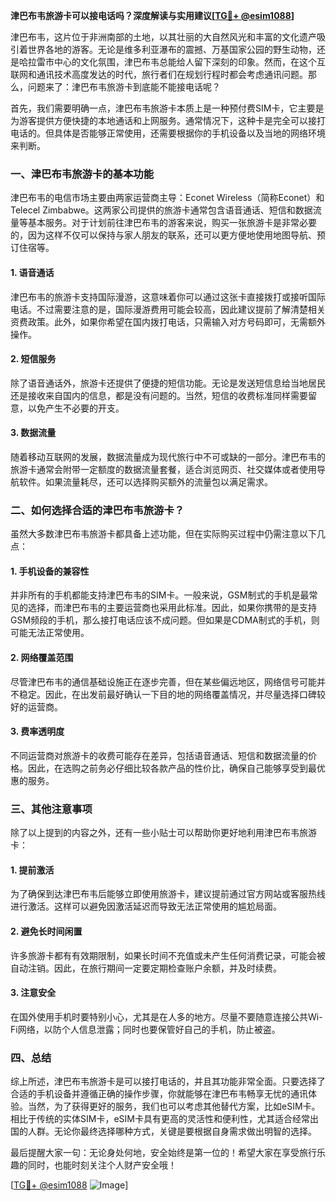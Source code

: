 **津巴布韦旅游卡可以接电话吗？深度解读与实用建议[[TG💪+ @esim1088](https://t.me/s/esim1088)]**

津巴布韦，这片位于非洲南部的土地，以其壮丽的大自然风光和丰富的文化遗产吸引着世界各地的游客。无论是维多利亚瀑布的震撼、万基国家公园的野生动物，还是哈拉雷市中心的文化氛围，津巴布韦总能给人留下深刻的印象。然而，在这个互联网和通讯技术高度发达的时代，旅行者们在规划行程时都会考虑通讯问题。那么，问题来了：津巴布韦旅游卡到底能不能接电话呢？

首先，我们需要明确一点，津巴布韦旅游卡本质上是一种预付费SIM卡，它主要是为游客提供方便快捷的本地通话和上网服务。通常情况下，这种卡是完全可以接打电话的。但具体是否能够正常使用，还需要根据你的手机设备以及当地的网络环境来判断。

### 一、津巴布韦旅游卡的基本功能

津巴布韦的电信市场主要由两家运营商主导：Econet Wireless（简称Econet）和Telecel Zimbabwe。这两家公司提供的旅游卡通常包含语音通话、短信和数据流量等基本服务。对于计划前往津巴布韦的游客来说，购买一张旅游卡是非常必要的，因为这样不仅可以保持与家人朋友的联系，还可以更方便地使用地图导航、预订住宿等。

#### 1. 语音通话
津巴布韦的旅游卡支持国际漫游，这意味着你可以通过这张卡直接拨打或接听国际电话。不过需要注意的是，国际漫游费用可能会较高，因此建议提前了解清楚相关资费政策。此外，如果你希望在国内拨打电话，只需输入对方号码即可，无需额外操作。

#### 2. 短信服务
除了语音通话外，旅游卡还提供了便捷的短信功能。无论是发送短信息给当地居民还是接收来自国内的信息，都是没有问题的。当然，短信的收费标准同样需要留意，以免产生不必要的开支。

#### 3. 数据流量
随着移动互联网的发展，数据流量成为现代旅行中不可或缺的一部分。津巴布韦的旅游卡通常会附带一定额度的数据流量套餐，适合浏览网页、社交媒体或者使用导航软件。如果流量耗尽，还可以选择购买额外的流量包以满足需求。

### 二、如何选择合适的津巴布韦旅游卡？

虽然大多数津巴布韦旅游卡都具备上述功能，但在实际购买过程中仍需注意以下几点：

#### 1. 手机设备的兼容性
并非所有的手机都能支持津巴布韦的SIM卡。一般来说，GSM制式的手机是最常见的选择，而津巴布韦的主要运营商也采用此标准。因此，如果你携带的是支持GSM频段的手机，那么接打电话应该不成问题。但如果是CDMA制式的手机，则可能无法正常使用。

#### 2. 网络覆盖范围
尽管津巴布韦的通信基础设施正在逐步完善，但在某些偏远地区，网络信号可能并不稳定。因此，在出发前最好确认一下目的地的网络覆盖情况，并尽量选择口碑较好的运营商。

#### 3. 费率透明度
不同运营商对旅游卡的收费可能存在差异，包括语音通话、短信和数据流量的价格。因此，在选购之前务必仔细比较各款产品的性价比，确保自己能够享受到最优惠的服务。

### 三、其他注意事项

除了以上提到的内容之外，还有一些小贴士可以帮助你更好地利用津巴布韦旅游卡：

#### 1. 提前激活
为了确保到达津巴布韦后能够立即使用旅游卡，建议提前通过官方网站或客服热线进行激活。这样可以避免因激活延迟而导致无法正常使用的尴尬局面。

#### 2. 避免长时间闲置
许多旅游卡都有有效期限制，如果长时间不充值或未产生任何消费记录，可能会被自动注销。因此，在旅行期间一定要定期检查账户余额，并及时续费。

#### 3. 注意安全
在国外使用手机时要特别小心，尤其是在人多的地方。尽量不要随意连接公共Wi-Fi网络，以防个人信息泄露；同时也要保管好自己的手机，防止被盗。

### 四、总结

综上所述，津巴布韦旅游卡是可以接打电话的，并且其功能非常全面。只要选择了合适的手机设备并遵循正确的操作步骤，你就能够在津巴布韦畅享无忧的通讯体验。当然，为了获得更好的服务，我们也可以考虑其他替代方案，比如eSIM卡。相比于传统的实体SIM卡，eSIM卡具有更高的灵活性和便利性，尤其适合经常出国的人群。无论你最终选择哪种方式，关键是要根据自身需求做出明智的选择。

最后提醒大家一句：无论身处何地，安全始终是第一位的！希望大家在享受旅行乐趣的同时，也能时刻关注个人财产安全哦！

[[TG💪+ @esim1088](https://t.me/s/esim1088) ![Image](https://i.postimg.cc/4NQfJmqS/Snipaste-2025-05-13-00-14-12.png)]
